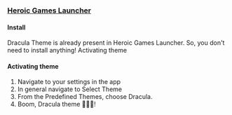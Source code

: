 ### [Heroic Games Launcher](https://heroicgameslauncher.com)

#### Install

Dracula Theme is already present in Heroic Games Launcher. So, you don't need to install anything!
Activating theme

#### Activating theme

1. Navigate to your settings in the app
2. In general navigate to Select Theme
3. From the Predefined Themes, choose Dracula.
4. Boom, Dracula theme 🧛🏻‍♂️!
